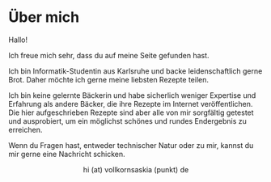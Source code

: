 <!--
.. title: about
.. slug: about
.. date: 2019-08-01 09:41:24 UTC+02:00
.. tags: 
.. category: 
.. link: 
.. description: 
.. type: text
-->

# Über mich

Hallo! 

Ich freue mich sehr, dass du auf meine Seite gefunden hast. 

Ich bin Informatik-Studentin aus Karlsruhe und backe leidenschaftlich gerne Brot. Daher möchte ich gerne meine liebsten Rezepte teilen.

Ich bin keine gelernte Bäckerin und habe sicherlich weniger Expertise und Erfahrung als andere Bäcker, die ihre Rezepte im Internet veröffentlichen. Die hier aufgeschrieben Rezepte sind aber alle von mir sorgfältig getestet und ausprobiert, um ein möglichst schönes und rundes Endergebnis zu erreichen.

Wenn du Fragen hast, entweder technischer Natur oder zu mir, kannst du mir gerne eine Nachricht schicken.

<div style="text-align:center">hi (at) vollkornsaskia (punkt) de</div>


